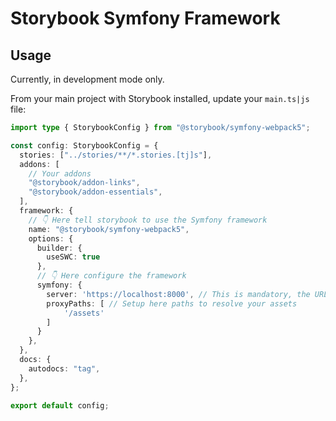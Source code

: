 # Storybook Symfony Framework

## Usage

Currently, in development mode only.

From your main project with Storybook installed, update your `main.ts|js` file:

```ts
import type { StorybookConfig } from "@storybook/symfony-webpack5";

const config: StorybookConfig = {
  stories: ["../stories/**/*.stories.[tj]s"],
  addons: [
    // Your addons
    "@storybook/addon-links",
    "@storybook/addon-essentials",
  ],
  framework: {
    // 👇 Here tell storybook to use the Symfony framework  
    name: "@storybook/symfony-webpack5",
    options: {
      builder: {
        useSWC: true
      },
      // 👇 Here configure the framework
      symfony: {
        server: 'https://localhost:8000', // This is mandatory, the URL of your Symfony dev server
        proxyPaths: [ // Setup here paths to resolve your assets
            '/assets'
        ] 
      }
    },
  },
  docs: {
    autodocs: "tag",
  },
};

export default config;
```
